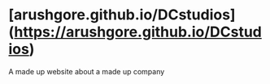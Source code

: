 # [arushgore.github.io/DCstudios] (https://arushgore.github.io/DCstudios)
A made up website about a made up company
